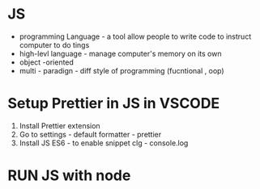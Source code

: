 # JS

- programming Language - a tool allow people to write code to instruct computer to do tings
- high-levl language - manage computer's memory on its own
- object -oriented
- multi - paradign - diff style of programming (fucntional , oop)

# Setup Prettier in JS in VSCODE

1. Install Prettier extension
2. Go to settings - default formatter - prettier
3. Install JS ES6 - to enable snippet clg - console.log

# RUN JS with node <filename>
